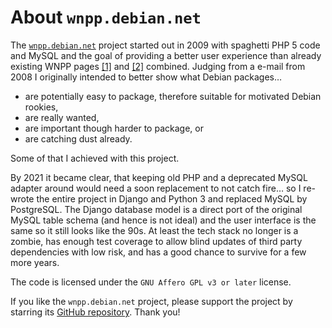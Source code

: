 # About `wnpp.debian.net`

The [`wnpp.debian.net`](https://wnpp.debian.net/) project started out
in 2009
with spaghetti PHP 5 code and MySQL
and the goal of providing a better user experience
than already existing WNPP pages
[[1]](https://www.debian.org/devel/wnpp/being_packaged)
and
[[2]](https://www.debian.org/devel/wnpp/requested)
combined.  Judging from a e-mail from 2008 I originally intended
to better show what Debian packages…

- are potentially easy to package, therefore suitable
  for motivated Debian rookies,
- are really wanted,
- are important though harder to package, or
- are catching dust already.

Some of that I achieved with this project.

By 2021 it became clear,
that keeping old PHP and a deprecated MySQL adapter around
would need a soon replacement to not catch fire…
so I re-wrote the entire project in Django and Python 3
and replaced MySQL by PostgreSQL.
The Django database model is a direct port of the original MySQL table schema
(and hence is not ideal)
and the user interface is the same
so it still looks like the 90s.
At least the tech stack no longer is a zombie,
has enough test coverage to
allow blind updates of third party dependencies with low risk, and
has a good chance to survive for a few more years.

The code is licensed under the `GNU Affero GPL v3 or later` license.

If you like the `wnpp.debian.net` project, please support the project
by starring its [GitHub repository](https://github.com/hartwork/wnpp.debian.net).
Thank you!
